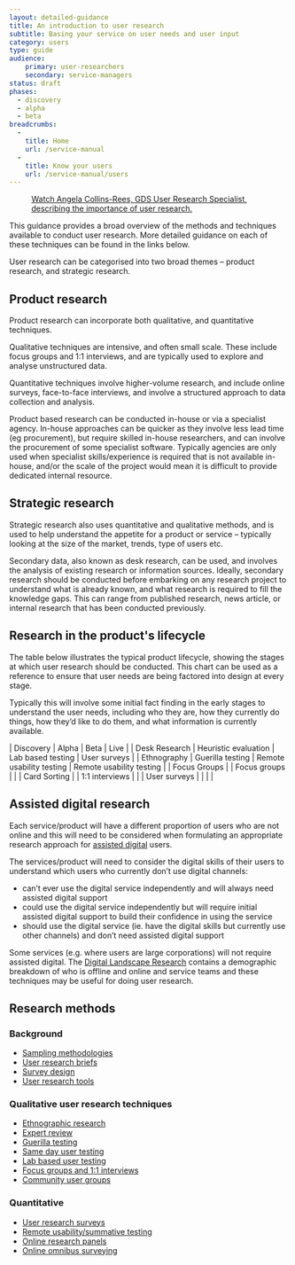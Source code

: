```yaml
---
layout: detailed-guidance
title: An introduction to user research
subtitle: Basing your service on user needs and user input
category: users
type: guide
audience: 
    primary: user-researchers
    secondary: service-managers
status: draft
phases:
  - discovery
  - alpha
  - beta
breadcrumbs:
  -
    title: Home
    url: /service-manual
  -
    title: Know your users
    url: /service-manual/users
---
```


<figure class="media-player-wrapper video"><a href="https://www.youtube.com/watch?v=1hbnPCdM4ls">Watch Angela Collins-Rees, GDS User Research Specialist, describing the importance of user research.</a></figure>

This guidance provides a broad overview of the methods and techniques available to conduct user research. More detailed guidance on each of these techniques can be found in the links below. 

User research can be categorised into two broad themes – product research, and strategic research. 

## Product research

Product research can incorporate both qualitative, and quantitative techniques.

Qualitative techniques are intensive, and often small scale. These include focus groups and 1:1 interviews, and are typically used to explore and analyse unstructured data. 

Quantitative techniques involve higher-volume research, and include online surveys, face-to-face interviews, and involve a structured approach to data collection and analysis. 

Product based research can be conducted in-house or via a specialist agency. In-house approaches can be quicker as they involve less lead time (eg procurement), but require skilled in-house researchers, and can involve the procurement of some specialist software. Typically agencies are only used when specialist skills/experience is required that is not available in-house, and/or the scale of the project would mean it is difficult to provide dedicated internal resource. 

## Strategic research

Strategic research also uses quantitative and qualitative methods, and is used to help understand the appetite for a product or service – typically looking at the size of the market, trends, type of users etc.

Secondary data, also known as desk research, can be used, and involves the analysis of existing research or information sources. Ideally, secondary research should be conducted before embarking on any research project to understand what is already known, and what research is required to fill the knowledge gaps. This can range from published research, news article, or internal research that has been conducted previously.

## Research in the product's lifecycle

The table below illustrates the typical product lifecycle, showing the stages at which user research should be conducted. This chart can be used as a reference to ensure that user needs are being factored into design at every stage. 

Typically this will involve some initial fact finding in the early stages to understand the user needs, including who they are, how they currently do things, how they’d like to do them, and what information is currently available. 

| Discovery | Alpha | Beta | Live |
| Desk Research | Heuristic evaluation | Lab based testing | User surveys |
| Ethnography | Guerilla testing | Remote usability testing | Remote usability testing |
| Focus Groups | | Focus groups | |
| Card Sorting | | 1:1 interviews | |
| User surveys | | | |

## Assisted digital research
Each service/product will have a different proportion of users who are not online and this will need to be considered when formulating an appropriate research approach for [assisted digital](/service-manual/assisted-digital.html) users.

The services/product will need to consider the digital skills of their users to understand which users who currently don’t use digital channels: 

* can’t ever use the digital service independently and will always need assisted digital support
* could use the digital service independently but will require initial assisted digital support to build their confidence in using the service 
* should use the digital service (ie. have the digital skills but currently use other channels) and don’t need assisted digital support

Some services (e.g. where users are large corporations) will not require assisted digital. The [Digital Landscape Research](http://publications.cabinetoffice.gov.uk/digital/research/) contains a demographic breakdown of who is offline and online and service teams and these techniques may be useful for doing user research.

## Research methods

### Background

* [Sampling methodologies](/service-manual/users/user-research/sampling-methodologies.html)
* [User research briefs](/service-manual/users/user-research/user-research-briefs.html)
* [Survey design](/service-manual/users/user-research/survey-design.html)
* [User research tools](/service-manual/users/user-research/user-research-tools.html)
 
### Qualitative user research techniques

* [Ethnographic research](/service-manual/users/user-research/ethnographic-research.html)
* [Expert review](/service-manual/users/user-research/expert-review.html)
* [Guerilla testing](/service-manual/users/user-research/guerilla-testing.html)
* [Same day user testing](/service-manual/users/user-research/same-day-user-testing.html)
* [Lab based user testing](/service-manual/users/user-research/lab-based-user-testing.html)
* [Focus groups and 1:1 interviews](/service-manual/users/user-research/focus-groups-mini-groups-interviews.html)
* [Community user groups](/service-manual/users/user-research/community-user-groups.html)

### Quantitative

* [User research surveys](/service-manual/users/user-research/user-research-surveys.html)
* [Remote usability/summative testing](/service-manual/users/user-research/remote-usability.html)
* [Online research panels](/service-manual/users/user-research/online-research-panels.html)
* [Online omnibus surveying](/service-manual/users/user-research/online-omnibus-survey.html)

